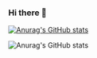 ### Hi there 👋
[![Anurag's GitHub stats](https://github-readme-stats.vercel.app/api?username=DaisukeKikukawa)](https://github.com/anuraghazra/github-readme-stats)

![Anurag's GitHub stats](https://github-readme-stats.vercel.app/api?username=DaisukeKikukawa&show_icons=true&theme=radical)


<!--
**DaisukeKikukawa/DaisukeKikukawa** is a ✨ _special_ ✨ repository because its `README.md` (this file) appears on your GitHub profile.

Here are some ideas to get you started:

- 🔭 I’m currently working on ...
- 🌱 I’m currently learning ...
- 👯 I’m looking to collaborate on ...
- 🤔 I’m looking for help with ...
- 💬 Ask me about ...
- 📫 How to reach me: ...
- 😄 Pronouns: ...
- ⚡ Fun fact: ...
-->
